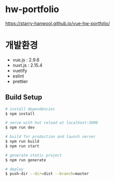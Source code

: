 # hw-portfolio
https://starry-hanwool.github.io/vue-hw-portfolio/

# 개발환경
- vue.js : 2.9.6
- nuxt.js : 2.15.4
- vuetify
- eslint
- prettier


## Build Setup

```bash
# install dependencies
$ npm install

# serve with hot reload at localhost:3000
$ npm run dev

# build for production and launch server
$ npm run build
$ npm run start

# generate static project
$ npm run generate

# deploy
$ push-dir --dir=dist --branch=master
```
